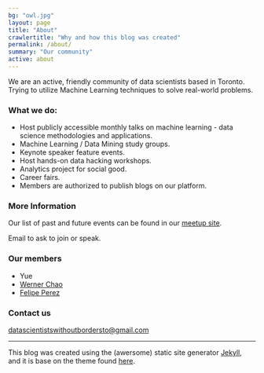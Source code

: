 ```yaml
---
bg: "owl.jpg"
layout: page
title: "About"
crawlertitle: "Why and how this blog was created"
permalink: /about/
summary: "Our community"
active: about
---
```


We are an active, friendly community of data scientists based in Toronto. Trying to utilize Machine Learning techniques to solve real-world problems. 

### What we do:

* Host publicly accessible monthly talks on machine learning - data science methodologies and applications. 
* Machine Learning / Data Mining study groups. 
* Keynote speaker feature events. 
* Host hands-on data hacking workshops. 
* Analytics project for social good.
* Career fairs. 
* Members are authorized to publish blogs on our platform.

### More Information

Our list of past and future events can be found in our [meetup site](https://www.meetup.com/Toronto-Machine-Learning-Book-Club/).

Email to ask to join or speak.

### Our members

* Yue 
* [Werner Chao](https://blog.nycdatascience.com/author/wernerchao/)
* [Felipe Perez](https://scy1505.github.io/)

### Contact us

[datascientistswithoutbordersto@gmail.com](mailto:datascientistswithoutbordersto@gmail.com)



----

This blog was created using the (awersome) static site generator [Jekyll][jekyll], and it is base on the theme found [here][jekyll-new].

[jekyll-new]: https://github.com/jglovier/jekyll-new
[jekyll]: http://jekyllrb.com/